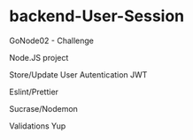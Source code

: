 # backend-User-Session
GoNode02 - Challenge

Node.JS project

Store/Update User
Autentication JWT

Eslint/Prettier

Sucrase/Nodemon

Validations Yup

